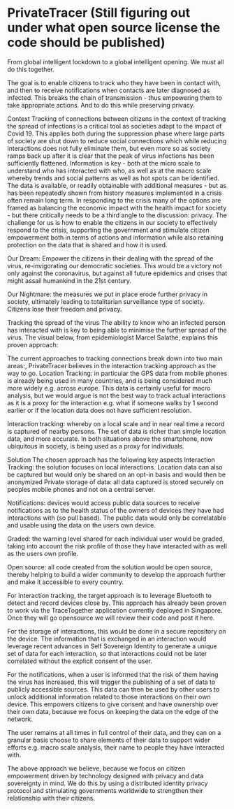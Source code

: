 # PrivateTracer (Still figuring out under what open source license the code should be published)

From global intelligent lockdown to a global intelligent opening. We must all do this together.

The goal is to enable citizens to track who they have been in contact with, and then to receive notifications when contacts are later diagnosed as infected. This breaks the chain of transmission - thus empowering them to take appropriate actions. And to do this while preserving privacy. 

Context
Tracking of connections between citizens in the context of tracking the spread of infections is a critical tool as societies adapt to the impact of Covid 19. This applies both during the suppression phase where large parts of society are shut down to reduce social connections which while reducing interactions does not fully eliminate them, but even more so as society ramps back up after it is clear that the peak of virus infections has been sufficiently flattened.
Information is key - both at the micro scale to understand who has interacted with who, as well as at the macro scale whereby trends and social patterns as well as hot spots can be identified. The data is available, or readily obtainable with additional measures - but as has been repeatedly shown from history measures implemented in a crisis often remain long term.
In responding to the crisis many of the options are framed as balancing the economic impact with the health impact for society - but there critically needs to be a third angle to the discussion: privacy. The challenge for us is how to enable the citizens in our society to effectively respond to the crisis, supporting the government and stimulate citizen empowerment both in terms of actions and information while also retaining protection on the data that is shared and how it is used. 

Our Dream: Empower the citizens in their dealing with the spread of the virus, re-invigorating our democratic societies. This would be a victory not only against the coronavirus, but against all future epidemics and crises that might assail humankind in the 21st century. 

Our Nightmare: the measures we put in place erode further privacy in society, ultimately leading to totalitarian surveillance type of society. Citizens lose their freedom and privacy. 

Tracking the spread of the virus
The ability to know who an infected person has interacted with is key to being able to minimise the further spread of the virus. The visual below, from epidemiologist Marcel Salathé, explains this proven approach: 

The current approaches to tracking connections break down into two main areas:, PrivateTracer believes in the interaction tracking approach as the way to go. 
Location Tracking: in particular the GPS data from mobile phones is already being used in many countries, and is being considered much more widely e.g. across europe. This data is certainly useful for macro analysis, but we would argue is not the best way to track actual interactions as it is a proxy for the interaction e.g. what if someone walks by 1 second earlier or if the location data does not have sufficient resolution.

Interaction tracking: whereby on a local scale and in near real time a record is captured of nearby persons. The set of data is richer than simple location data, and more accurate.
In both situations above the smartphone, now ubiquitous in society, is being used as a proxy for individuals. 

Solution 
The chosen approach has the following key aspects
Interaction Tracking: the solution focuses on local interactions. Location data can also be captured but would only be shared on an opt-in basis and would then be anonymized
Private storage of data: all data captured is stored securely on peoples mobile phones and not on a central server.

Notifications: devices would access public data sources to receive notifications as to the health status of the owners of devices they have had interactions with (so pull based). The public data would only be correlatable and usable using the data on the users own device. 

Graded: the warning level shared for each individual user would be graded, taking into account the risk profile of those they have interacted with as well as the users own profile. 

Open source: all code created from the solution would be open source, thereby helping to build a wider community to develop the approach further and make it accessible to every country.

For interaction tracking, the target approach is to leverage Bluetooth to detect and record devices close by. This approach has already been proven to work via the TraceTogether application currently deployed in Singapore. Once they will go opensource we will review their code and post it here. 

For the storage of interactions, this would be done in a secure repository on the device. The information that is exchanged in an interaction would leverage recent advances in Self Sovereign Identity to generate a unique set of data for each interaction, so that interactions could not be later correlated without the explicit consent of the user. 

For the notifications, when a user is informed that the risk of them having the virus has increased, this will trigger the publishing of a set of data to publicly accessible sources. This data can then be used by other users to unlock additional information related to those interactions on their own device. This empowers citizens to give consent and have ownership over their own data, because we focus on keeping the data on the edge of the network. 

The user remains at all times in full control of their data, and they can on a granular basis choose to share elements of their data to support wider efforts e.g. macro scale analysis, their name to people they have interacted with. 

The above approach we believe, because we focus on citizen empowerment driven by technology designed with privacy and data sovereignty in mind. We do this by using a distributed identity privacy protocol and stimulating governments worldwide to strengthen their relationship with their citizens. 




